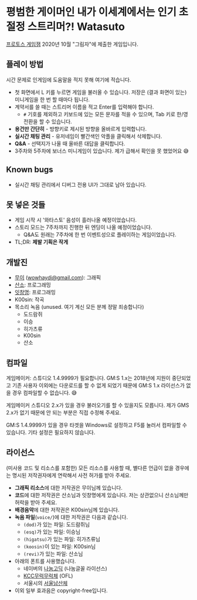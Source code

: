 # 평범한 게이머인 내가 이세계에서는 인기 초절정 스트리머?! Watasuto

[프로토스 게임잼](https://protoesgame.creatorlink.net/) 2020년 10월 "그림자"에 제출한 게임입니다.

## 플레이 방법
시간 문제로 인게임에 도움말을 적지 못해 여기에 적습니다.
* 첫 화면에서 L 키를 누르면 게임을 불러올 수 있습니다. 저장은 (결과 화면이 있는) 미니게임을 한 번 할 때마다 됩니다.
* 계약서를 쓸 때는 스트리머 이름을 적고 Enter를 입력해야 합니다.
	* `#` 기호를 제외하고 키보드에 있는 모든 문자를 적을 수 있으며, Tab 키로 한/영 전환을 할 수 있습니다.
* **용건만 간단히** - 방향키로 제시된 방향을 올바르게 입력합니다.
* **실시간 채팅 관리** - 유저네임이 빨간색인 악플을 클릭해서 삭제합니다.
* **Q&A** - 선택지가 나올 때 올바른 대답을 클릭합니다.
* 3주차와 5주차에 보너스 미니게임이 있습니다. 제가 급해서 확인을 못 했었어요 😅

## Known bugs
* 실시간 채팅 관리에서 디버그 전용 UI가 그대로 남아 있습니다.

## 못 넣은 것들
* 게임 시작 시 '와타스토' 음성이 흘러나올 예정이었습니다.
* 스토리 모드는 7주차까지 진행한 뒤 엔딩이 나올 예정이었습니다.
	* Q&A도 원래는 7주차에 한 번 이벤트성으로 플레이하는 게임이었습니다.
* TL;DR: **제발 기획은 작게**

## 개발진
* [무이](https://www.linkedin.com/in/sungryusong) (wowhaydi@gmail.com): 그래픽
* [산소](https://twitter.com/handlessbrain): 프로그래밍
* [잇창명](https://github.com/EatChangmyeong): 프로그래밍
* K00sin: 작곡
* 목소리 녹음 (unused. 여기 계신 모든 분께 정말 죄송합니다)
	* 도드람쥐
	* 이승
	* 히가츠류
	* K00sin
	* 산소

## 컴파일

게임메이커: 스튜디오 1.4.9999가 필요합니다. GM:S 1.x는 2018년에 지원이 중단되었고 기존 사용자 이외에는 다운로드를 할 수 없게 되었기 때문에 GM:S 1.x 라이선스가 없을 경우 컴파일할 수 없습니다. 😅

게임메이커 스튜디오 2.x가 있을 경우 불러오기를 할 수 있을지도 모릅니다. 제가 GMS 2.x가 없기 때문에 안 되는 부분은 직접 수정해 주세요.

GM:S 1.4.9999가 있을 경우 타겟을 Windows로 설정하고 F5를 눌러서 컴파일할 수 있습니다. 기타 설정은 필요하지 않습니다.

## 라이선스
(미사용 코드 및 리소스를 포함한) 모든 리소스를 사용할 때, 별다른 언급이 없을 경우에는 명시된 저작권자에게 연락해서 사전 허가를 받아 주세요.

* **그래픽 리소스**에 대한 저작권은 무이님께 있습니다.
* **코드**에 대한 저작권은 산소님과 잇창명에게 있습니다. 저는 상관없으니 산소님께만 허락을 받아 주세요.
* **배경음악**에 대한 저작권은 K00sin님께 있습니다.
* **녹음 파일**(`voice/`)에 대한 저작권은 다음과 같습니다.
	* `(dod)`가 있는 파일: 도드람쥐님
	* `(esq)`가 있는 파일: 이승님
	* `(higatsu)`가 있는 파일: 히가츠류님
	* `(koosin)`이 있는 파일: K00sin님
	* `(revi)`가 있는 파일: 산소님
* 아래의 폰트를 사용했습니다.
	* 네이버의 [나눔고딕](https://hangeul.naver.com/2017/nanum) (나눔글꼴 라이선스)
	* [KCC무럭무럭체](https://www.kogl.or.kr/recommend/recommendDivView.do?recommendIdx=10445&division=font) (OFL)
	* 서울시의 [서울남산체](https://www.seoul.go.kr/seoul/font.do)
* 이외 일부 효과음은 copyright-free입니다.